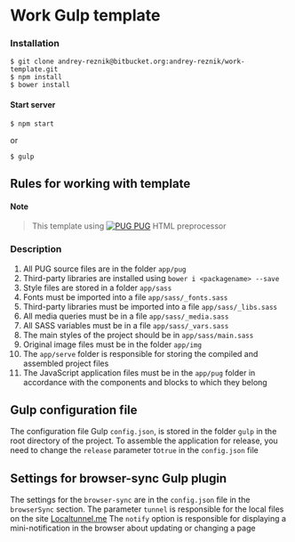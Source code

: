 # Work Gulp template
### Installation
```
$ git clone andrey-reznik@bitbucket.org:andrey-reznik/work-template.git
$ npm install
$ bower install
```
#### Start server
```
$ npm start
```
or
```
$ gulp
```

## Rules for working with template
#### Note

> This template using [![PUG](https://pugjs.org/images/favicon-16x16.png) PUG](https://pugjs.org) HTML preprocessor

### Description
1. All PUG source files are in the folder `app/pug`
2. Third-party libraries are installed using `bower i <packagename> --save`
3. Style files are stored in a folder `app/sass`
4. Fonts must be imported into a file `app/sass/_fonts.sass`
5. Third-party libraries must be imported into a file `app/sass/_libs.sass`
6. All media queries must be in a file `app/sass/_media.sass`
7. All SASS variables must be in a file `app/sass/_vars.sass`
8. The main styles of the project should be in `app/sass/main.sass`
9. Original image files must be in the folder `app/img`
10. The `app/serve` folder is responsible for storing the compiled and assembled project files
11. The JavaScript application files must be in the `app/pug` folder in accordance with the components and blocks to which they belong

## Gulp configuration file
The configuration file Gulp `config.json`, is stored in the folder `gulp` in the root directory of the project.
To assemble the application for release, you need to change the `release` parameter to`true` in the `config.json` file

## Settings for browser-sync Gulp plugin
The settings for the `browser-sync` are in the `config.json` file in the `browserSync` section.
The parameter `tunnel` is responsible for the local files on the site [Localtunnel.me](https://localtunnel.me)
The `notify` option is responsible for displaying a mini-notification in the browser about updating or changing a page